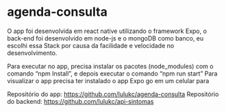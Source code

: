 # agenda-consulta

O app foi desenvolvida em react native utilizando o framework Expo, o back-end foi desenvolvido em node-js e o mongoDB como banco, eu escolhi essa Stack por causa da facilidade e velocidade no desenvolvimento.

Para executar no app, precisa instalar os pacotes (node_modules) com o comando “npm Install”, e depois executar o comando “npm run start”
Para visualizar o app precisa ter instalado o app Expo go em um celular para 

Repositório do app: https://github.com/lulukc/agenda-consulta
Repositório do backend: https://github.com/lulukc/api-sintomas
